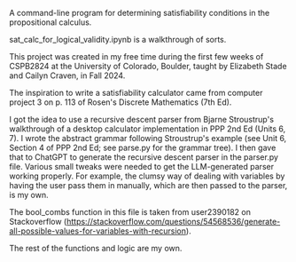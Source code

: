 A command-line program for determining satisfiability conditions in the propositional calculus.

sat_calc_for_logical_validity.ipynb is a walkthrough of sorts.

This project was created in my free time during the first few weeks of CSPB2824 
at the University of Colorado, Boulder, taught by Elizabeth Stade and Cailyn Craven,
in Fall 2024.

The inspiration to write a satisfiability calculator came from computer project 3
on p. 113 of Rosen's Discrete Mathematics (7th Ed).

I got the idea to use a recursive descent parser from Bjarne Stroustrup's walkthrough of
a desktop calculator implementation in PPP 2nd Ed (Units 6, 7). I wrote the abstract
grammar following Stroustrup's example (see Unit 6, Section 4 of PPP 2nd Ed; see parse.py for the grammar tree). I then
gave that to ChatGPT to generate the recursive descent parser in the parser.py file.
Various small tweaks were needed to get the LLM-generated parser working properly. 
For example, the clumsy way of dealing with variables by having the user pass them in 
manually, which are then passed to the parser, is my own.

The bool_combs function in this file is taken from user2390182 on Stackoverflow
(https://stackoverflow.com/questions/54568536/generate-all-possible-values-for-variables-with-recursion).

The rest of the functions and logic are my own. 
